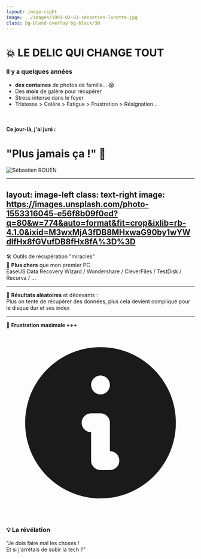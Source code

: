 ```yaml
---
layout: image-right
image: ../images/1991-02-01-sebastien-lunette.jpg
class: bg-blend-overlay bg-black/30
---
```


# 💥 LE DELIC QUI CHANGE TOUT

### Il y a quelques années

<v-clicks>

- **des centaines** de photos de famille... 😱
- Des **mois** de galère pour récupérer
- Stress intense dans le foyer
- Tristesse > Colère > Fatigue > Frustration > Résignation...

</v-clicks>

<br>

<v-click>

#### Ce jour-là, j'ai juré :

# **"Plus jamais ça !"** 🤬

<div class="flex justify-center">
  <img src="../images/1989-08-10-sebastien-deguisement.jpg" class="w-48 h-32 rounded-full object-cover border-5 border-white/20" alt="Sébastien ROUEN" />
</div>

</v-click>

<!--
Imaginez perdre des années de souvenirs d'un coup... C'est exactement ce qui m'est arrivé !
-->

---
layout: image-left
class: text-right
image: https://images.unsplash.com/photo-1553316045-e56f8b09f0ed?q=80&w=774&auto=format&fit=crop&ixlib=rb-4.1.0&ixid=M3wxMjA3fDB8MHxwaG90by1wYWdlfHx8fGVufDB8fHx8fA%3D%3D
---

<div class="text-green-400 text-center font-semibold mb-10">🛠️ Outils de récupération "miracles"</div>

<v-clicks>

<div class="space-y-2 text-left">
    <div>💸 <strong>Plus chers</strong> que mon premier PC</div>
    <div class="ml-10 text-sm text-gray-400">EaseUS Data Recovery Wizard / Wondershare / CleverFiles / TestDisk / Recurva / ...</div>
</div>

</v-clicks>

<v-clicks>

<div class="space-y-2 text-left">
    <hr class="border-gray-700 mt-2" />
    <div>🎲 <strong>Résultats aléatoires</strong> et décevants :</div>
    <div class="ml-10 text-sm text-gray-400">Plus on tente de récupérer des données, plus cela devient compliqué pour le disque dur et ses index</div>
</div>

</v-clicks>

<v-clicks>

<div class="space-y-2 text-left">
    <hr class="border-gray-700 mt-2" />
    <div>😤 <strong>Frustration maximale +++</strong></div>
</div>

</v-clicks>

<v-click>

<div class="bg-blue-100 border-l-8 border-blue-500 p-2 my-5 mt-20 rounded-r-lg">
  <div class="flex items-start">
    <div class="flex-shrink-0">
      <svg class="w-5 h-5 text-blue-500 mt-0.5" fill="currentColor" viewBox="0 0 20 20">
        <path fill-rule="evenodd" d="M18 10a8 8 0 11-16 0 8 8 0 0116 0zm-7-4a1 1 0 11-2 0 1 1 0 012 0zM9 9a1 1 0 000 2v3a1 1 0 001 1h1a1 1 0 100-2v-3a1 1 0 00-1-1H9z" clip-rule="evenodd"></path>
      </svg>
    </div>
    <div class="ml-8">
      <h3 class="font-semibold text-blue-800">💡 La révélation</h3>
      <span class="text-blue-700 text-xs italic">"Je dois faire mal les choses !<br />Et si j'arrêtais de subir la tech ?"</span>
    </div>
  </div>
</div>

</v-click>

<!--
J'ai testé tous ces outils coûteux sans succès. Plus on essaie de récupérer, plus on risque d'endommager définitivement les données.
C'est le moment où j'ai réalisé qu'il fallait changer d'approche !
-->
